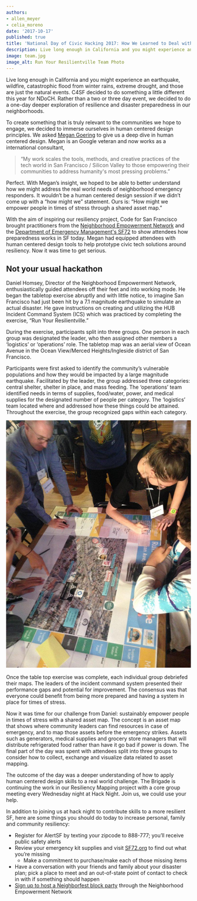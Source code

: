 ```yaml
---
authors:
- allen_meyer
- celia_moreno
date: '2017-10-17'
published: true
title: 'National Day of Civic Hacking 2017: How We Learned to Deal with Disasters'
description: Live long enough in California and you might experience an earthquake, wildfire, catastrophic flood from winter rains, extreme drought, and those are just the natural events. C4SF decided to do something a little different this year for NDoCH. Rather than a two or three day event, we decided to do a one-day deeper exploration of resilience and disaster preparedness in our neighborhoods.
image: team.jpg
image_alt: Run Your Resilientville Team Photo
---
```


Live long enough in California and you might experience an earthquake, wildfire, catastrophic flood from winter rains, extreme drought, and those are just the natural events. C4SF decided to do something a little different this year for NDoCH. Rather than a two or three day event, we decided to do a one-day deeper exploration of resilience and disaster preparedness in our neighborhoods.

To create something that is truly relevant to the communities we hope to engage, we decided to immerse ourselves in human centered design principles. We asked [Megan Goering](https://www.linkedin.com/in/megangoering/) to give us a deep dive in human centered design. Megan is an Google veteran and now works as a international consultant,
>“My work scales the tools, methods, and creative practices of the tech world in San Francisco / Silicon Valley to those empowering their communities to address humanity's most pressing problems.”

Perfect. With Megan’s insight, we hoped to be able to better understand how we might address the real world needs of neighborhood emergency responders. It wouldn’t be a human centered design session if we didn’t come up with a “how might we” statement. Ours is: “How might we empower people in times of stress through a shared asset map.”

With the aim of inspiring our resiliency project, Code for San Francisco brought practitioners from the [Neighborhood Empowerment Network](https://empowersf.org/) and the [Department of Emergency Management's SF72](https://sf72.org) to show attendees how preparedness works in SF today. Megan had equipped attendees with human centered design tools to help prototype civic tech solutions around resiliency. Now it was time to get serious.

## Not your usual hackathon

Daniel Homsey, Director of the Neighborhood Empowerment Network, enthusiastically guided attendees off their feet and into working mode. He began the tabletop exercise abruptly and with little notice, to imagine San Francisco had just been hit by a 7.1 magnitude earthquake to simulate an actual disaster. He gave instructions on creating and utilizing the HUB Incident Command System (ICS) which was practiced by completing the exercise, “Run Your Resilientville.”

During the exercise, participants split into three groups. One person in each group was designated the leader, who then assigned other members a ‘logistics’ or ‘operations’ role. The tabletop map was an aerial view of Ocean Avenue in the Ocean View/Merced Heights/Ingleside district of San Francisco.

Participants were first asked to identify the community’s vulnerable populations and how they would be impacted by a large magnitude earthquake. Facilitated by the leader, the group addressed three categories: central shelter, shelter in place, and mass feeding. The ‘operations’ team identified needs in terms of supplies, food/water, power, and medical supplies for the designated number of people per category. The ‘logistics’ team located where and addressed how these things could be attained. Throughout the exercise, the group recognized gaps within each category.

![table top mapping team](../../assets/blog/meagan.jpg)

Once the table top exercise was complete, each individual group debriefed their maps. The leaders of the incident command system presented their performance gaps and potential for improvement. The consensus was that everyone could benefit from being more prepared and having a system in place for times of stress.

Now it was time for our challenge from Daniel: sustainably empower people in times of stress with a shared asset map. The concept is an asset map that shows where community leaders can find resources in case of emergency, and to map those assets before the emergency strikes. Assets such as generators, medical supplies and grocery store managers that will distribute refrigerated food rather than have it go bad if power is down. The final part of the day was spent with attendees split into three groups to consider how to collect, exchange and visualize data related to asset mapping.

The outcome of the day was a deeper understanding of how to apply human centered design skills to a real world challenge. The Brigade is continuing the work in our Resiliency Mapping project with a core group meeting every Wednesday night at Hack Night. Join us, we could use your help.

In addition to joining us at hack night to contribute skills to a more resilient SF, here are some things you should do today to increase personal, family and community resiliency:

* Register for AlertSF by texting your zipcode to 888-777; you’ll receive public safety alerts
* Review your emergency kit supplies and visit [SF72.org](https://sf72.org) to find out what you’re missing
  * Make a commitment to purchase/make each of those missing items
* Have a conversation with your friends and family about your disaster plan; pick a place to meet and an out-of-state point of contact to check in with if something should happen
* [Sign up to host a Neighborfest block party](https://empowersf.org/neighborfest) through the Neighborhood Empowerment Network
